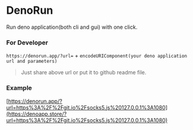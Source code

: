 # DenoRun

Run deno application(both cli and gui) with one click.

### For Developer

`https://denorun.app/?url=` + `encodeURIComponent(your deno application url and parameters)`

> Just share above url or put it to github readme file.

### Example

[https://denorun.app/?url=https%3A%2F%2Fgit.io%2Fsocks5.js%20127.0.0.1%3A1080](https://denoapp.store/?url=https%3A%2F%2Fgit.io%2Fsocks5.js%20127.0.0.1%3A1080)
